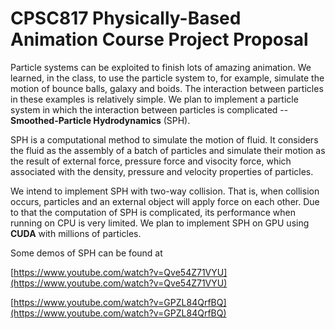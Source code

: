 
# CPSC817 Physically-Based Animation Course Project Proposal

Particle systems can be exploited to finish lots of amazing animation.
We learned, in the class, to use the particle system to, for example, simulate the motion of bounce balls, galaxy and boids.
The interaction between particles in these examples is relatively simple.
We plan to implement a particle system in which the interaction between particles is complicated -- **Smoothed-Particle Hydrodynamics** (SPH).


SPH is a computational method to simulate the motion of fluid.
It considers the fluid as the assembly of a batch of particles and simulate their motion as the result of external force, pressure force and visocity force, which associated with the density, pressure and velocity properties of particles.


We intend to implement SPH with two-way collision.
That is, when collision occurs, particles and an external object will apply force on each other.
Due to that the computation of SPH is complicated, its performance when running on CPU is very limited.
We plan to implement SPH on GPU using **CUDA** with millions of particles.


Some demos of SPH can be found at

[https://www.youtube.com/watch?v=Qve54Z71VYU](https://www.youtube.com/watch?v=Qve54Z71VYU)


[https://www.youtube.com/watch?v=GPZL84QrfBQ](https://www.youtube.com/watch?v=GPZL84QrfBQ)